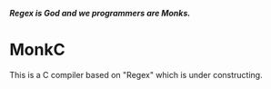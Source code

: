 ***Regex is God and we programmers are Monks.***


# MonkC

This is a C compiler based on "Regex" which is under constructing.
